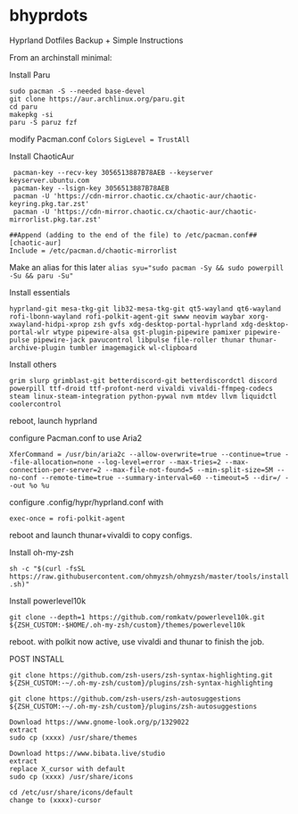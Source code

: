 # bhyprdots
Hyprland Dotfiles Backup + Simple Instructions


From an archinstall minimal:

Install Paru

```
sudo pacman -S --needed base-devel
git clone https://aur.archlinux.org/paru.git
cd paru
makepkg -si
paru -S paruz fzf
```

modify Pacman.conf
`Colors`
`SigLevel = TrustAll`

Install ChaoticAur
```
 pacman-key --recv-key 3056513887B78AEB --keyserver keyserver.ubuntu.com
 pacman-key --lsign-key 3056513887B78AEB
 pacman -U 'https://cdn-mirror.chaotic.cx/chaotic-aur/chaotic-keyring.pkg.tar.zst'
 pacman -U 'https://cdn-mirror.chaotic.cx/chaotic-aur/chaotic-mirrorlist.pkg.tar.zst'

##Append (adding to the end of the file) to /etc/pacman.conf##
[chaotic-aur]
Include = /etc/pacman.d/chaotic-mirrorlist
```
Make an alias for this later
`alias syu="sudo pacman -Sy && sudo powerpill -Su && paru -Su"`

Install essentials

`hyprland-git mesa-tkg-git lib32-mesa-tkg-git qt5-wayland qt6-wayland rofi-lbonn-wayland rofi-polkit-agent-git swww neovim waybar xorg-xwayland-hidpi-xprop zsh gvfs xdg-desktop-portal-hyprland xdg-desktop-portal-wlr wtype pipewire-alsa gst-plugin-pipewire pamixer pipewire-pulse pipewire-jack pavucontrol libpulse file-roller thunar thunar-archive-plugin tumbler imagemagick wl-clipboard`

Install others

`grim slurp grimblast-git betterdiscord-git betterdiscordctl discord powerpill ttf-droid ttf-profont-nerd vivaldi vivaldi-ffmpeg-codecs steam linux-steam-integration python-pywal nvm mtdev llvm liquidctl coolercontrol`

reboot, launch hyprland

configure Pacman.conf to use Aria2

`XferCommand = /usr/bin/aria2c --allow-overwrite=true --continue=true --file-allocation=none --log-level=error --max-tries=2 --max-connection-per-server=2 --max-file-not-found=5 --min-split-size=5M --no-conf --remote-time=true --summary-interval=60 --timeout=5 --dir=/ --out %o %u`

configure .config/hypr/hyprland.conf with

`exec-once = rofi-polkit-agent`

reboot and launch thunar+vivaldi to copy configs.

Install oh-my-zsh

`sh -c "$(curl -fsSL https://raw.githubusercontent.com/ohmyzsh/ohmyzsh/master/tools/install.sh)"`

Install powerlevel10k

`git clone --depth=1 https://github.com/romkatv/powerlevel10k.git ${ZSH_CUSTOM:-$HOME/.oh-my-zsh/custom}/themes/powerlevel10k`

reboot. with polkit now active, use vivaldi and thunar to finish the job.


POST INSTALL

`git clone https://github.com/zsh-users/zsh-syntax-highlighting.git ${ZSH_CUSTOM:-~/.oh-my-zsh/custom}/plugins/zsh-syntax-highlighting`

`git clone https://github.com/zsh-users/zsh-autosuggestions ${ZSH_CUSTOM:-~/.oh-my-zsh/custom}/plugins/zsh-autosuggestions`

```
Download https://www.gnome-look.org/p/1329022
extract
sudo cp (xxxx) /usr/share/themes

Download https://www.bibata.live/studio
extract
replace X_cursor with default
sudo cp (xxxx) /usr/share/icons

cd /etc/usr/share/icons/default
change to (xxxx)-cursor
```


